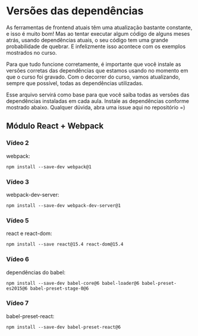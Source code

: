 # Versões das dependências

As ferramentas de frontend atuais têm uma atualização bastante constante, e isso é muito bom!
Mas ao tentar executar algum código de alguns meses atrás, usando dependências atuais, o seu
código tem uma grande probabilidade de quebrar. E infelizmente isso acontece com os exemplos mostrados no curso.

Para que tudo funcione corretamente, é importante que você instale as versões corretas das dependências
que estamos usando no momento em que o curso foi gravado. Com o decorrer do curso, vamos atualizando, sempre que
possível, todas as dependências utilizadas.

Esse arquivo servirá como base para que você saiba todas as versões das dependências instaladas em cada aula.
Instale as dependências conforme mostrado abaixo. Qualquer dúvida, abra uma issue aqui no repositório =)

## Módulo React + Webpack

### Vídeo 2

webpack:

```
npm install --save-dev webpack@1
```

### Vídeo 3

webpack-dev-server:

```
npm install --save-dev webpack-dev-server@1
```

### Vídeo 5

react e react-dom:

```
npm install --save react@15.4 react-dom@15.4
```

### Vídeo 6

dependências do babel:

```
npm install --save-dev babel-core@6 babel-loader@6 babel-preset-es2015@6 babel-preset-stage-0@6
```

### Vídeo 7

babel-preset-react:

```
npm install --save-dev babel-preset-react@6
```
